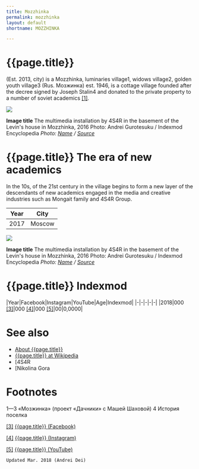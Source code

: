 ```yaml
---
title: Mozzhinka
permalink: mozzhinka
layout: default
shortname: MOZZHINKA

---
```


# {{page.title}}

(Est. 2013, city) is a Mozzhinka, luminaries village1, widows village2, golden youth village3 (Rus. Мозжинка) est. 1946, is a cottage village founded after the decree signed by Joseph Stalin4 and donated to the private property to a number of soviet academics <span id="a1">[\[1\]](#f1)</span>.

![](/encyclopedia/images/{{page.permalink}}.jpg)

**Image title**
The multimedia installation by 4S4R in the basement of the Levin's house in Mozzhinka, 2016
Photo: Andrei Gurotesuku / Indexmod Encyclopedia
*Photo: [Name](index) / [Source](index)*

# {{page.title}} The era of new academics

In the 10s, of the 21st century in the village begins to form a new layer of the descendants of new academics engaged in the media and creative industries such as Mongait family and 4S4R Group.

|Year|City|
|-|-|
|2017|Moscow|

![](/encyclopedia/images/{{page.permalink}}-1.jpg)

**Image title**
The multimedia installation by 4S4R in the basement of the Levin's house in Mozzhinka, 2016
Photo: Andrei Gurotesuku / Indexmod Encyclopedia
*Photo: [Name](index) / [Source](index)*

# {{page.title}} Indexmod

|Year|Facebook|Instagram|YouTube|Age|Indexmod|
|-|-|-|-|-|
|2018|000 <span id="a3">[\[3\]](#f3)</span>|000 <span id="a4">[\[4\]](#f4)</span>|000 <span id="a5">[\[5\]](#f5)</span>|00|0,0000|


# See also

+ [About {{page.title}}](index)
+ [{{page.title}} at Wikipedia](index)
+ [4S4R
+ [Nikolina Gora

# Footnotes

1—3 «Мозжинка» (проект «Дачники» с Машей Шаховой)
4 История поселка

[[3]](#a3) <span id="f3"></span> [{{page.title}} (Facebook)](index)

[[4]](#a4) <span id="f4"></span> [{{page.title}} (Instagram)](index)

[[5]](#a5) <span id="f5"></span> [{{page.title}} (YouTube)](index)

`Updated Mar. 2018 (Andrei Dei)`
